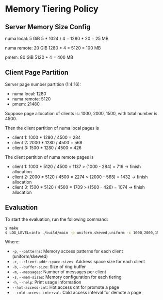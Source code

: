 # Memory Tiering Policy

## Server Memory Size Config

numa local: 5 GiB       5 * 1024 / 4 = 1280 * 20 = 25 MB

numa remote: 20 GiB     1280 * 4 = 5120 = 100 MB

pmem: 80 GiB            5120 * 4 = 400 MB

## Client Page Partition

Server page number partition (1:4:16): 

- numa local: 1280
- numa remote: 5120
- pmem: 21480

Suppose page allocation of clients is: 1000, 2000, 1500, with total number is 4500. 

Then the client partition of numa local pages is

- client 1: 1000 * 1280 / 4500 = 284
- client 2: 2000 * 1280 / 4500 = 568
- client 3: 1500 * 1280 / 4500 = 426

The client partition of numa remote pages is

- client 1: 1000 * 5120 / 4500 = 1137 > (1000 - 284) = 716 -> finish allocation
- client 2: 2000 * 5120 / 4500 = 2274 > (2000 - 568) = 1432 -> finish allocation
- client 3: 1500 * 5120 / 4500 = 1709 > (1500 - 426) = 1074 -> finish allocation

## Evaluation

To start the evaluation, run the following command:

```bash
$ make
$ LOG_LEVEL=info ./build/main -p uniform,skewed,uniform -c 1000,2000,1500 -b 100 -m 1000 -s 1280,5120,21480 --hot-access-cnt 10 --cold-access-interval 1000
```

Where:
- `-p`, `--patterns`: Memory access patterns for each client (uniform/skewed)
- `-c`, `--client-addr-space-sizes`: Address space size for each client
- `-b`, `--buffer-size`: Size of ring buffer
- `-m`, `--messages`: Number of messages per client
- `-s`, `--mem-sizes`: Memory configuration for each tiering
- `-h`, `--help`: Print usage information
- `--hot-access-cnt`: Hot access cnt for promote a page
- `--cold-access-interval`: Cold access interval for demote a page
